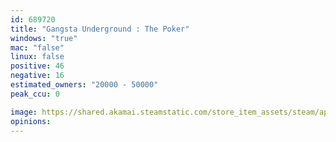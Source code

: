 ```yaml
---
id: 689720
title: "Gangsta Underground : The Poker"
windows: "true"
mac: "false"
linux: false
positive: 46
negative: 16
estimated_owners: "20000 - 50000"
peak_ccu: 0

image: https://shared.akamai.steamstatic.com/store_item_assets/steam/apps/689720/header.jpg?t=1588731097
opinions:
---
```

